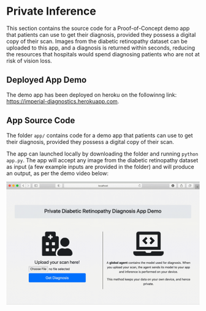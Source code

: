 # Private Inference

This section contains the source code for a Proof-of-Concept demo app that patients can use to get their diagnosis, provided they possess a digital copy of their scan. Images from the diabetic retinopathy dataset can be uploaded to this app, and a diagnosis is returned within seconds, reducing the resources that hospitals would spend diagnosing patients who are not at risk of vision loss.

## Deployed App Demo

The demo app has been deployed on heroku on the followinng link: https://imperial-diagnostics.herokuapp.com.

## App Source Code

The folder `app/` contains code for a demo app that patients can use to get their diagnosis, provided they possess a digital copy of their scan.

The app can launched locally by downloading the folder and running `python app.py`. The app will accept any image from the diabetic retinopathy dataset as input (a few example inputs are provided in the folder) and will produce an output, as per the demo video below:

![App demo video](app/static/demo_video.gif)

